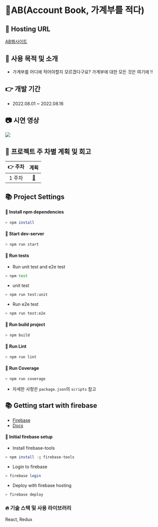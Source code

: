 # 💸AB(Account Book, 가계부를 적다)

## 🚀 Hosting URL

[AB웹사이트](https://account-book-d2459.web.app/)

## 🎈 사용 목적 및 소개

- 가계부를 어디에 적어야할지 모르겠다구요? 가계부에 대한 모든 것은 여기에 !! 

<!-- ## 💻 Project Structure
```
📦 src
 ┣ 📂 assets
 ┃ ┣ 📂 css
``` -->

<!-- ## 👜구성
 -->

## 👉 개발 기간

- 2022.08.01 ~ 2022.08.16

## 📷 시연 영상
<img src="https://user-images.githubusercontent.com/62178788/205863145-ba590922-e74f-4304-97f9-3e694705af1e.gif"/>

## 🚀 프로젝트 주 차별 계획 및 회고

| 👉 주차 |                            계획                             |
| :-----: | :---------------------------------------------------------: |
| 1 주차  | [:link:](https://github.com/gueit214/account-book/issues/1) | 

## 📚 Project Settings

#### 📢 Install npm dependencies

```bash
> npm install
```

#### 📢 Start dev-server

```bash
> npm run start
```

#### 📢 Run tests

- Run unit test and e2e test

```bash
> npm test
```

- unit test

```bash
> npm run test:unit
```

- Run e2e test

```bash
> npm run test:e2e
```

#### 📢 Run build project

```bash
> npm build
```

#### 📢 Run Lint

```bash
> npm run lint
```

#### 📢 Run Coverage

```bash
> npm run coverage
```

- 자세한 사항은 `package.json`의 `scripts` 참고

## 📚 Getting start with firebase

- [Firebase](https://firebase.google.com/)
- [Docs](https://firebase.google.com/docs/cli?hl=ko)

#### 📢 Initial firebase setup

- Install firebase-tools

```bash
> npm install -g firebase-tools
```

- Login to firebase

```bash
> firebase login
```

- Deploy with firebase hosting

```bash
> firebase deploy
```

### 🔥 기술 스택 및 사용 라이브러리
React, Redux

